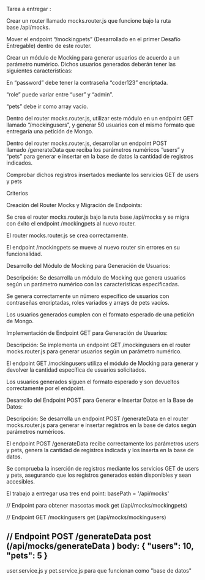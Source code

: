 Tarea a entregar : 

Crear un router llamado mocks.router.js que funcione bajo la ruta base /api/mocks.

Mover el endpoint “/mockingpets” (Desarrollado en el primer Desafío Entregable) dentro de este router.

Crear un módulo de Mocking para generar usuarios de acuerdo a un parámetro numérico. Dichos usuarios generados deberán tener las siguientes características:

En “password” debe tener la contraseña “coder123” encriptada.

“role” puede variar entre “user” y “admin”.

“pets” debe ir como array vacío.

Dentro del router mocks.router.js, utilizar este módulo en un endpoint GET llamado “/mockingusers”, y generar 50 usuarios con el mismo formato que entregaría una petición de Mongo.

Dentro del router mocks.router.js, desarrollar un endpoint POST llamado /generateData que reciba los parámetros numéricos “users” y “pets” para generar e insertar en la base de datos la cantidad de registros indicados.

Comprobar dichos registros insertados mediante los servicios GET de users y pets

Criterios

Creación del Router Mocks y Migración de Endpoints:

Se crea el router mocks.router.js bajo la ruta base /api/mocks y se migra con éxito el endpoint /mockingpets al nuevo router.

El router mocks.router.js se crea correctamente.

El endpoint /mockingpets se mueve al nuevo router sin errores en su funcionalidad.



Desarrollo del Módulo de Mocking para Generación de Usuarios:

Descripción: Se desarrolla un módulo de Mocking que genera usuarios según un parámetro numérico con las características especificadas.

Se genera correctamente un número específico de usuarios con contraseñas encriptadas, roles variados y arrays de pets vacíos.

Los usuarios generados cumplen con el formato esperado de una petición de Mongo.



Implementación de Endpoint GET para Generación de Usuarios:

Descripción: Se implementa un endpoint GET /mockingusers en el router mocks.router.js para generar usuarios según un parámetro numérico.

El endpoint GET /mockingusers utiliza el módulo de Mocking para generar y devolver la cantidad específica de usuarios solicitados.

Los usuarios generados siguen el formato esperado y son devueltos correctamente por el endpoint.



Desarrollo del Endpoint POST para Generar e Insertar Datos en la Base de Datos:

Descripción: Se desarrolla un endpoint POST /generateData en el router mocks.router.js para generar e insertar registros en la base de datos según parámetros numéricos.

El endpoint POST /generateData recibe correctamente los parámetros users y pets, genera la cantidad de registros indicada y los inserta en la base de datos.

Se comprueba la inserción de registros mediante los servicios GET de users y pets, asegurando que los registros generados estén disponibles y sean accesibles.


El trabajo a entregar usa tres end point:
basePath = '/api/mocks'

// Endpoint para obtener mascotas mock
get (/api/mocks/mockingpets)


// Endpoint GET /mockingusers
get (/api/mocks/mockingusers)


// Endpoint POST /generateData
post (/api/mocks/generateData )
body: {
  "users": 10,
  "pets": 5
}
------------------------
user.service.js y pet.service.js para que funcionan como  "base de datos"
